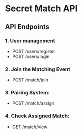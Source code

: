 # Secret Match API

## API Endpoints

### 1. User management
*  POST /users/register
*  POST /users/login

### 2. Join the Matching Event
* POST /match/join

### 3. Pairing System:
* POST /match/assign

### 4. Check Assigned Match:
* GET /match/view